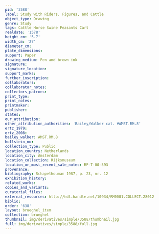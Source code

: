 ```yaml
---
pid: '3588'
label: Study with Riders, Figures, and Cattle
object_type: Drawing
genre: Study
tags: Cattle Horse Swine Peasants Cart
realdate: '1578'
height_cm: '5.7'
width_cm: '27'
diameter_cm: 
plate_dimensions: 
support: Paper
drawing_medium: Pen and brown ink
signature: 
signature_location: 
support_marks: 
further_inscription: 
collaborators: 
collaborator_notes: 
collectors_patrons: 
print_type: 
print_notes: 
printmaker: 
publisher: 
states: 
our_attribution: 
other_attribution_authorities: 'Bailey/Walker cat. #AMST.RM.8'
ertz_1979: 
ertz_2008: 
bailey_walker: AMST.RM.8
hollstein_no: 
collection_type: Public
location_country: Netherlands
location_city: Amsterdam
location_collection: Rijksmuseum
location_or_most_recent_sale_notes: RP-T-00-593
provenance: 
bibliography: Schapelhouman 1987, p. 23, nr. 12
exhibition_history: 
related_works: 
copies_and_variants: 
curatorial_files: 
external_resources: http://hdl.handle.net/10934/RM0001.COLLECT.28012
biblio: 
order: '638'
layout: brueghel_item
collection: brueghel
thumbnail: img/derivatives/simple/3588/thumbnail.jpg
full: img/derivatives/simple/3588/full.jpg
---
```

